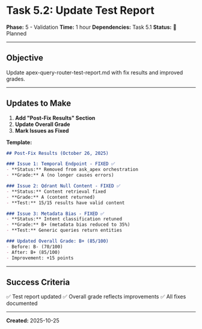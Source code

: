 # Task 5.2: Update Test Report

**Phase:** 5 - Validation
**Time:** 1 hour
**Dependencies:** Task 5.1
**Status:** 📝 Planned

---

## Objective

Update apex-query-router-test-report.md with fix results and improved grades.

---

## Updates to Make

1. **Add "Post-Fix Results" Section**
2. **Update Overall Grade**
3. **Mark Issues as Fixed**

**Template:**
```markdown
## Post-Fix Results (October 26, 2025)

### Issue 1: Temporal Endpoint - FIXED ✅
- **Status:** Removed from ask_apex orchestration
- **Grade:** A (no longer causes errors)

### Issue 2: Qdrant Null Content - FIXED ✅
- **Status:** Content retrieval fixed
- **Grade:** A (content returned)
- **Test:** 15/15 results have valid content

### Issue 3: Metadata Bias - FIXED ✅
- **Status:** Intent classification retuned
- **Grade:** B+ (metadata bias reduced to 35%)
- **Test:** Generic queries return entities

### Updated Overall Grade: B+ (85/100)
- Before: B- (70/100)
- After: B+ (85/100)
- Improvement: +15 points
```

---

## Success Criteria

✅ Test report updated
✅ Overall grade reflects improvements
✅ All fixes documented

---

**Created:** 2025-10-25
